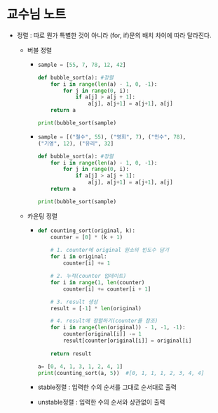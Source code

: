 # 교수님 노트

- 정렬 : 따로 뭔가 특별한 것이 아니라 (for, if)문의 배치 차이에 따라 달라진다.
  
  - 버블 정렬
    
    - ```python
      sample = [55, 7, 78, 12, 42]
      
      def bubble_sort(a): #정렬
          for i in range(len(a) - 1, 0, -1):
              for j in range(0, i):
                  if a[j] > a[j + 1]:
                      a[j], a[j+1] = a[j+1], a[j]
          return a
      
      print(bubble_sort(sample)
      ```
    
    - ```python
      sample = [("철수", 55), ("영희", 7), ("민수", 78), 
      ("기영", 12), ("유리", 32]
      
      def bubble_sort(a): #정렬
          for i in range(len(a) - 1, 0, -1):
              for j in range(0, i):
                  if a[j] > a[j + 1]:
                      a[j], a[j+1] = a[j+1], a[j]
          return a
      
      print(bubble_sort(sample)
      ```
  
  - 카운팅 정렬
    
    - ```python
      def counting_sort(original, k):
          counter = [0] * (k + 1)
          
          # 1. counter에 original 원소의 빈도수 담기
          for i in original:
              counter[i] += 1
      
          # 2. 누적(counter 업데이트)
          for i in range(1, len(counter)
              counter[i] += counter[i + 1]
      
          # 3. result 생성
          result = [-1] * len(original)
      
          # 4. result에 정렬하기(counter를 참조)
          for i in range(len(original)) - 1, -1, -1):
              counter[original[i]] -= 1
              result[counter[original[i]] = original[i]
          
          return result
      
      a= [0, 4, 1, 3, 1, 2, 4, 1]
      print(counting_sort(a, 5))  #[0, 1, 1, 1, 2, 3, 4, 4]   
      ```
    
    - stable정렬 : 입력한 수의 순서를 그대로 순서대로 출력
    
    - unstable정렬 : 입력한 수의 순서와 상관없이 출력


















